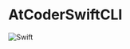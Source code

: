 # AtCoderSwiftCLI
![Swift](https://github.com/ry-itto/AtCoderSwiftCLI/workflows/Swift/badge.svg?branch=master)
